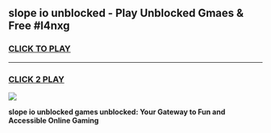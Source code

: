 
## slope io unblocked - Play Unblocked Gmaes & Free #l4nxg
<h3>
<a href="https://news.freeplayer.one?title=slope_io_unblocked&ref=24F">CLICK TO PLAY</a></h3>
<hr>

<h3>
<a href="https://news.freeplayer.one?title=slope_io_unblocked&ref=24F">CLICK 2 PLAY</a>
  
</h3>

<a href="https://news.freeplayer.one?title=slope_io_unblocked&ref=24F/"><img src="https://clearcache.store/games.png"></a>


**slope io unblocked games unblocked: Your Gateway to Fun and Accessible Online Gaming**
